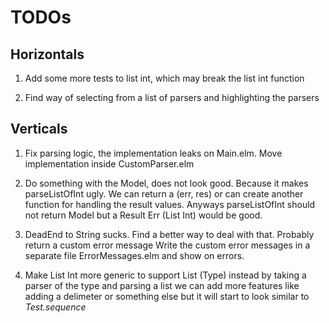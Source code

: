 # TODOs

## Horizontals
1. Add some more tests to list int, which may break the list int function

2. Find way of selecting from a list of parsers and highlighting the parsers

## Verticals
1. Fix parsing logic, the implementation leaks on Main.elm. Move implementation inside CustomParser.elm

2. Do something with the Model, does not look good. Because it makes parseListOfInt ugly. 
We can return a (err, res) or can create another function for handling the result values. 
Anyways parseListOfInt should not return Model but a Result Err (List Int) would be good.

3. DeadEnd to String sucks. Find a better way to deal with that. Probably return a custom error message
Write the custom error messages in a separate file ErrorMessages.elm and show on errors.

4. Make List Int more generic to support List (Type) instead by taking a parser of the type
and parsing a list 
we can add more features like adding a delimeter or something else but it will start to look similar to *Test.sequence*

